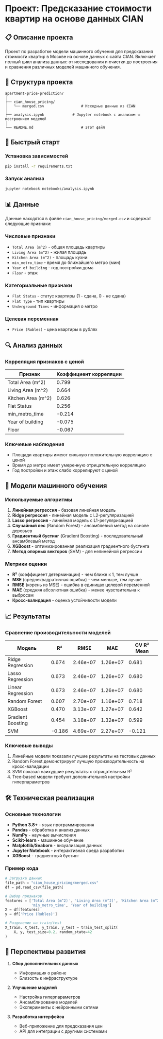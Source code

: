 # Проект: Предсказание стоимости квартир на основе данных CIAN

## 📋 Описание проекта

Проект по разработке модели машинного обучения для предсказания стоимости квартир в Москве на основе данных с сайта CIAN. Включает полный цикл анализа данных: от исследования и очистки до построения и сравнения различных моделей машинного обучения.

## 📁 Структура проекта

```
apartment-price-prediction/
│
├── cian_house_pricing/
│   └── merged.csv                 # Исходные данные из CIAN
│
├── analysis.ipynb             # Jupyter notebook с анализом и построением моделей
│   
└── README.md                      # Этот файл
```

## 🚀 Быстрый старт

### Установка зависимостей

```bash
pip install -r requirements.txt
```

### Запуск анализа

```bash
jupyter notebook notebooks/analysis.ipynb
```

## 📊 Данные

Данные находятся в файле `cian_house_pricing/merged.csv` и содержат следующие признаки:

### Числовые признаки
- `Total Area (m^2)` - общая площадь квартиры
- `Living Area (m^2)` - жилая площадь
- `Kitchen Area (m^2)` - площадь кухни
- `min_metro_time` - время до ближайшего метро (мин)
- `Year of building` - год постройки дома
- `Floor` - этаж

### Категориальные признаки
- `Flat Status` - статус квартиры (1 - сдана, 0 - не сдана)
- `Flat Type` - тип квартиры
- `Underground Times` - информация о метро

### Целевая переменная
- `Price (Rubles)` - цена квартиры в рублях

## 🔍 Анализ данных

### Корреляция признаков с ценой

| Признак | Коэффициент корреляции |
|---------|------------------------|
| Total Area (m^2) | 0.799 |
| Living Area (m^2) | 0.664 |
| Kitchen Area (m^2) | 0.626 |
| Flat Status | 0.256 |
| min_metro_time | -0.214 |
| Year of building | -0.075 |
| Floor | -0.067 |

### Ключевые наблюдения
- Площади квартиры имеют сильную положительную корреляцию с ценой
- Время до метро имеет умеренную отрицательную корреляцию
- Год постройки и этаж слабо коррелируют с ценой

## 🤖 Модели машинного обучения

### Используемые алгоритмы
1. **Линейная регрессия** - базовая линейная модель
2. **Ridge регрессия** - линейная модель с L2-регуляризацией
3. **Lasso регрессия** - линейная модель с L1-регуляризацией
4. **Случайный лес** (Random Forest) - ансамблевый метод на основе деревьев
5. **Градиентный бустинг** (Gradient Boosting) - последовательный ансамблевый метод
6. **XGBoost** - оптимизированная реализация градиентного бустинга
7. **Метод опорных векторов** (SVM) - для нелинейной регрессии

### Метрики оценки
- **R²** (коэффициент детерминации) - чем ближе к 1, тем лучше
- **MSE** (среднеквадратичная ошибка) - чем меньше, тем лучше
- **RMSE** (корень из MSE) - ошибка в единицах целевой переменной
- **MAE** (средняя абсолютная ошибка) - менее чувствительна к выбросам
- **Кросс-валидация** - оценка устойчивости модели

## 📈 Результаты

### Сравнение производительности моделей

| Модель | R² | RMSE | MAE | CV R² Mean |
|--------|-----|------|-----|------------|
| Ridge Regression | 0.674 | 2.46e+07 | 1.26e+07 | 0.681 |
| Lasso Regression | 0.673 | 2.46e+07 | 1.26e+07 | 0.680 |
| Linear Regression | 0.673 | 2.46e+07 | 1.26e+07 | 0.680 |
| Random Forest | 0.607 | 2.70e+07 | 1.16e+07 | 0.718 |
| XGBoost | 0.470 | 3.13e+07 | 1.27e+07 | 0.642 |
| Gradient Boosting | 0.454 | 3.18e+07 | 1.32e+07 | 0.599 |
| SVM | -0.186 | 4.69e+07 | 2.27e+07 | -0.121 |

### Ключевые выводы
1. Линейные модели показали лучшие результаты на тестовых данных
2. Random Forest демонстрирует лучшую производительность на кросс-валидации
3. SVM показал наихудшие результаты с отрицательным R²
4. Tree-based модели требуют дополнительной настройки гиперпараметров

## 🛠 Техническая реализация

### Основные технологии
- **Python 3.8+** - язык программирования
- **Pandas** - обработка и анализ данных
- **NumPy** - научные вычисления
- **Scikit-learn** - машинное обучение
- **Matplotlib/Seaborn** - визуализация данных
- **Jupyter Notebook** - интерактивная среда разработки
- **XGBoost** - градиентный бустинг

### Пример кода

```python
# Загрузка данных
file_path = "cian_house_pricing/merged.csv"
df = pd.read_csv(file_path)

# Выбор признаков
features = ['Total Area (m^2)', 'Living Area (m^2)', 'Kitchen Area (m^2)', 
            'min_metro_time', 'Year of building']
X = df[features]
y = df['Price (Rubles)']

# Разделение на train/test
X_train, X_test, y_train, y_test = train_test_split(
    X, y, test_size=0.2, random_state=42
)
```

## 🔮 Перспективы развития

1. **Сбор дополнительных данных**
   - Информация о районе
   - Близость к инфраструктуре

2. **Улучшение моделей**
   - Настройка гиперпараметров
   - Ансамблирование моделей
   - Эксперименты с нейронными сетями

3. **Разработка интерфейса**
   - Веб-приложение для предсказания цен
   - API для интеграции с другими системами
